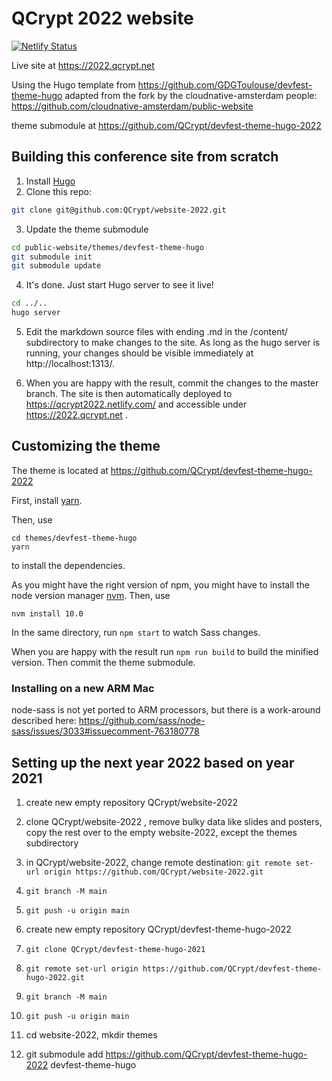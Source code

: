 # QCrypt 2022 website

[![Netlify Status](https://api.netlify.com/api/v1/badges/3b2d4f11-42a3-42fc-bbfc-1debed945d5e/deploy-status)](https://app.netlify.com/sites/qcrypt2022/deploys)

Live site at https://2022.qcrypt.net

Using the Hugo template from https://github.com/GDGToulouse/devfest-theme-hugo
adapted from the fork by the cloudnative-amsterdam people: https://github.com/cloudnative-amsterdam/public-website

theme submodule at https://github.com/QCrypt/devfest-theme-hugo-2022

## Building this conference site from scratch

1. Install [Hugo](https://gohugo.io)
2. Clone this repo:

```bash
git clone git@github.com:QCrypt/website-2022.git
```

3. Update the theme submodule

```bash
cd public-website/themes/devfest-theme-hugo
git submodule init
git submodule update
```

4. It's done. Just start Hugo server to see it live!

```bash
cd ../..
hugo server
```

5. Edit the markdown source files with ending .md in the /content/ subdirectory to make changes to the site. As long as the hugo server is running, your changes should be visible immediately at http://localhost:1313/.

6. When you are happy with the result, commit the changes to the master branch. The site is then automatically deployed to https://qcrypt2022.netlify.com/ and accessible under https://2022.qcrypt.net .

## Customizing the theme
The theme is located at https://github.com/QCrypt/devfest-theme-hugo-2022

First, install [yarn](https://yarnpkg.com/lang/en/docs/install/).

Then, use
```
cd themes/devfest-theme-hugo
yarn
```
to install the dependencies.

As you might have the right version of npm, you might have to install the node version manager [nvm](https://github.com/nvm-sh/nvm). Then, use
```
nvm install 10.0
```

In the same directory, run `npm start` to watch Sass changes.

When you are happy with the result run `npm run build` to build the minified version. Then commit the theme submodule.

### Installing on a new ARM Mac
node-sass is not yet ported to ARM processors, but there is a work-around described here:
https://github.com/sass/node-sass/issues/3033#issuecomment-763180778

## Setting up the next year 2022 based on year 2021
1. create new empty repository QCrypt/website-2022
2. clone QCrypt/website-2022 , remove bulky data like slides and posters, copy the rest over to the empty website-2022, except the themes subdirectory
3. in QCrypt/website-2022, change remote destination:
```git remote set-url origin https://github.com/QCrypt/website-2022.git```
4. ```git branch -M main```
5. ```git push -u origin main```

6. create new empty repository QCrypt/devfest-theme-hugo-2022
7. ```git clone QCrypt/devfest-theme-hugo-2021```
8. ```git remote set-url origin https://github.com/QCrypt/devfest-theme-hugo-2022.git```
9. ```git branch -M main```
10. ```git push -u origin main```

11. cd website-2022, mkdir themes
12. git submodule add https://github.com/QCrypt/devfest-theme-hugo-2022 devfest-theme-hugo
